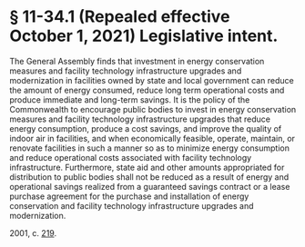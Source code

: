 # § 11-34.1 (Repealed effective October 1, 2021) Legislative intent.

<p>The General Assembly finds that investment in energy conservation measures and facility technology infrastructure upgrades and modernization in facilities owned by state and local government can reduce the amount of energy consumed, reduce long term operational costs and produce immediate and long-term savings. It is the policy of the Commonwealth to encourage public bodies to invest in energy conservation measures and facility technology infrastructure upgrades that reduce energy consumption, produce a cost savings, and improve the quality of indoor air in facilities, and when economically feasible, operate, maintain, or renovate facilities in such a manner so as to minimize energy consumption and reduce operational costs associated with facility technology infrastructure. Furthermore, state aid and other amounts appropriated for distribution to public bodies shall not be reduced as a result of energy and operational savings realized from a guaranteed savings contract or a lease purchase agreement for the purchase and installation of energy conservation and facility technology infrastructure upgrades and modernization.</p><p>2001, c. <a href='http://lis.virginia.gov/cgi-bin/legp604.exe?011+ful+CHAP0219'>219</a>.</p>